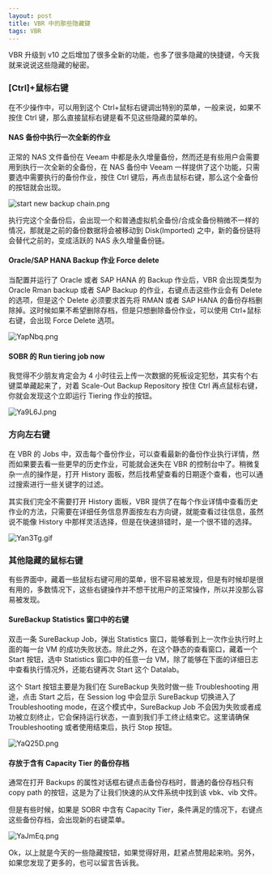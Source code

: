 ```yaml
---
layout: post
title: VBR 中的那些隐藏键
tags: VBR
---
```


VBR 升级到 v10 之后增加了很多全新的功能，也多了很多隐藏的快捷键，今天我就来说说这些隐藏的秘密。

### [Ctrl]+鼠标右键

在不少操作中，可以用到这个 Ctrl+鼠标右键调出特别的菜单，一般来说，如果不按住 Ctrl 键，那么直接鼠标右键是看不见这些隐藏的菜单的。

#### NAS 备份中执行一次全新的作业

正常的 NAS 文件备份在 Veeam 中都是永久增量备份，然而还是有些用户会需要用到执行一次全新的全备份，在 NAS 备份中 Veeam 一样提供了这个功能，只需要选中需要执行的备份作业，按住 Ctrl 键后，再点击鼠标右键，那么这个全备份的按钮就会出现。

![start new backup chain.png](https://helpcenter.veeam.com/docs/backup/vsphere/images/file_share_backup_job_start_new_backup_chain.png)

执行完这个全备份后，会出现一个和普通虚拟机全备份/合成全备份稍微不一样的情况，那就是之前的备份数据将会被移动到 Disk(Imported) 之中，新的备份链将会替代之前的，变成活跃的 NAS 永久增量备份链。

#### Oracle/SAP HANA Backup 作业 Force delete

当配置并运行了 Oracle 或者 SAP HANA 的 Backup 作业后，VBR 会出现类型为 Oracle Rman backup 或者 SAP Backup 的作业，右键点击这些作业会有 Delete 的选项，但是这个 Delete 必须要求首先将 RMAN 或者 SAP HANA 的备份存档删除掉。这时候如果不希望删除存档，但是只想删除备份作业，可以使用 Ctrl+鼠标右键，会出现 Force Delete 选项。

![YapNbq.png](https://s1.ax1x.com/2020/05/13/YapNbq.png)

#### SOBR 的 Run tiering job now

我觉得不少朋友肯定会为 4 小时往云上传一次数据的死板设定犯愁，其实有个右键菜单藏起来了，对着 Scale-Out Backup Repository 按住 Ctrl 再点鼠标右键，你就会发现这个立即运行 Tiering 作业的按钮。

![Ya9L6J.png](https://s1.ax1x.com/2020/05/13/Ya9L6J.png)

### 方向左右键

在 VBR 的 Jobs 中，双击每个备份作业，可以查看最新的备份作业执行详情，然而如果要去看一些更早的历史作业，可能就会迷失在 VBR 的控制台中了。稍微复杂一点的操作是，打开 History 面板，然后找希望查看的日期逐个查看，也可以通过搜索进行一些关键字的过滤。

其实我们完全不需要打开 History 面板，VBR 提供了在每个作业详情中查看历史作业的方法，只需要在详细任务信息界面按左右方向键，就能查看过往信息，虽然说不能像 History 中那样灵活选择，但是在快速排错时，是一个很不错的选择。

![Yan3Tg.gif](https://s1.ax1x.com/2020/05/13/Yan3Tg.gif)

### 其他隐藏的鼠标右键

有些界面中，藏着一些鼠标右键可用的菜单，很不容易被发现，但是有时候却是很有用的，多数情况下，这些右键操作并不想干扰用户的正常操作，所以并没那么容易被发现。

#### SureBackup Statistics 窗口中的右键

双击一条 SureBackup Job，弹出 Statistics 窗口，能够看到上一次作业执行时上面的每一台 VM 的成功失败状态。除此之外，在这个静态的查看窗口，藏着一个 Start 按钮，选中 Statistics 窗口中的任意一台 VM，除了能够在下面的详细日志中查看执行情况外，还能右键再次 Start 这个 Datalab。

这个 Start 按钮主要是为我们在 SureBackup 失败时做一些 Troubleshooting 用途，点击 Start 之后，在 Session log 中会显示 SureBackup 切换进入了 Troubleshooting mode，在这个模式中，SureBackup Job 不会因为失败或者成功被立刻终止，它会保持运行状态，一直到我们手工终止结束它。这里请确保 Troubleshooting 或者使用结束后，执行 Stop 按钮。

![YaQ25D.png](https://s1.ax1x.com/2020/05/13/YaQ25D.png)

#### 存放于含有 Capacity Tier 的备份存档

通常在打开 Backups 的属性对话框右键点击备份存档时，普通的备份存档只有 copy path 的按钮，这是为了让我们快速的从文件系统中找到该 vbk、vib 文件。

但是有些时候，如果是 SOBR 中含有 Capacity Tier，条件满足的情况下，右键点这些备份存档，会出现新的右键菜单。

![YaJmEq.png](https://s1.ax1x.com/2020/05/13/YaJmEq.png)

Ok，以上就是今天的一些隐藏按钮，如果觉得好用，赶紧点赞用起来哟。另外，如果您发现了更多的，也可以留言告诉我。
